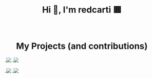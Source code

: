 <h1 align="center">Hi 👋, I'm redcarti 🟥</h1>

<br>

<h1 align="center">My Projects (and contributions)</h1>

<a href="https://github.com/modularium/discord">&nbsp;<img align="center" src="https://github-readme-stats.vercel.app/api/pin/?username=modularium&repo=discord&theme=dark&show_owner=true" /></a>
<a href="https://github.com/modularium/check-update">&nbsp;<img align="center" src="https://github-readme-stats.vercel.app/api/pin/?username=modularium&repo=check-update&theme=dark&show_owner=true" /></a>
<br>
<br>
<a href="https://github.com/matelauncher/mate-react">&nbsp;<img align="center" src="https://github-readme-stats.vercel.app/api/pin/?username=matelauncher&repo=mate-react&theme=dark&show_owner=true" /></a>
<a href="https://github.com/PrismarineJS/flying-squid">&nbsp;<img align="center" src="https://github-readme-stats.vercel.app/api/pin/?username=prismarinejs&repo=flying-squid&theme=dark&show_owner=true" /></a>

<!--
<br>

<h1 align="center">Stats</h1>

<p>&nbsp;<img align="center" src="https://github-readme-stats.vercel.app/api?username=redcarti&show_icons=true&locale=en&theme=dark" alt="github stats" /></p>
<p>&nbsp;<img align="center" src="https://github-readme-stats.vercel.app/api/top-langs/?username=redcarti&theme=dark&layout=compact&orgs=modularium,matelauncher" alt="top langs" /></p>
-->
